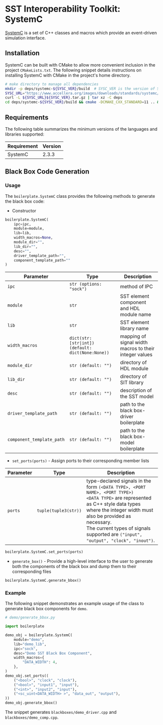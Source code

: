 # SST Interoperability Toolkit: SystemC

[SystemC](https://www.accellera.org/community/systemc/about-systemc) is a set of C++ classes and macros which provide an event-driven simulation interface.

## Installation

SystemC can be built with CMake to allow more convenient inclusion in the project `CMakeLists.txt`.
The following snippet details instructions on installing SystemC with CMake in the project's home
directory.

```sh
# make directory to manage all dependencies
mkdir -p deps/systemc-${SYSC_VER}/build  # SYSC_VER is the version of SystemC
SYSC_URL="https://www.accellera.org/images/downloads/standards/systemc/"
curl -L ${SYSC_URL}${SYSC_VER}.tar.gz | tar xz -C deps
cd deps/systemc-${SYSC_VER}/build && cmake -DCMAKE_CXX_STANDARD=11 .. && make -j${JOBS} && sudo make install
```

## Requirements

The following table summarizes the minimum versions of the languages and libraries supported:

|Requirement|Version|
|-----------|-------|
|SystemC    |2.3.3  |

## Black Box Code Generation

### Usage
The `boilerplate.SystemC` class provides the following methods to generate the black box code:
- Constructor
```python
boilerplate.SystemC(
    ipc=ipc, 
    module=module,
    lib=lib,
    width_macros=None,
    module_dir="",
    lib_dir="", 
    desc="",
    driver_template_path="",
    component_template_path=""
)
```
|Parameter|Type|Description|
|---------|----|-----------|
|`ipc`    |`str (options: "sock")`|method of IPC|
|`module` |`str`|SST element component and HDL module name|
|`lib`    |`str`|SST element library name|
|`width_macros`|`dict(str:[str\|int]) (default: dict(None:None))`|mapping of signal width macros to their integer values|
|`module_dir`   | `str (default: "")` |directory of HDL module|
|`lib_dir`|`str (default: "")`|directory of SIT library|
|`desc`|`str (default: "")`|description of the SST model|
|`driver_template_path`|`str (default: "")`|path to the black box-driver boilerplate|
|`component_template_path`|`str (default: "")`|path to the black box-model boilerplate|

- `set_ports(ports)` - Assign ports to their corresponding member lists

|Parameter|Type|Description|
|---------|----|-----------|
|`ports`|`tuple(tuple3(str))`|type-declared signals in the form `(<DATA TYPE>, <PORT NAME>, <PORT TYPE>)`<br>`<DATA TYPE>` are represented as C++ style data types where the integer width must also be provided as necessary.<br>The current types of signals supported are `("input", "output", "clock", "inout")`.|

```python
boilerplate.SystemC.set_ports(ports)
```

- `generate_box()` - Provide a high-level interface to the user to generate both the components of the black box and dump them to their corresponding files
```python
boilerplate.SystemC.generate_bbox()
```

### Example

The following snippet demonstrates an example usage of the class to generate black box components
for `demo`.

```python
# demo/generate_bbox.py

import boilerplate

demo_obj = boilerplate.SystemC(
    module="demo",
    lib="demo_lib",
    ipc="sock",
    desc="Demo SST Black Box Component",
    width_macros={
        "DATA_WIDTH": 4,
    },
)
demo_obj.set_ports((
    ("<bool>", "clock", "clock"),
    ("<bool>", "input1", "input"),
    ("<int>", "input2", "input"),
    ("<sc_uint<DATA_WIDTH> >", "data_out", "output"),
))
demo_obj.generate_bbox()
```

The snippet generates `blackboxes/demo_driver.cpp` and `blackboxes/demo_comp.cpp`.

